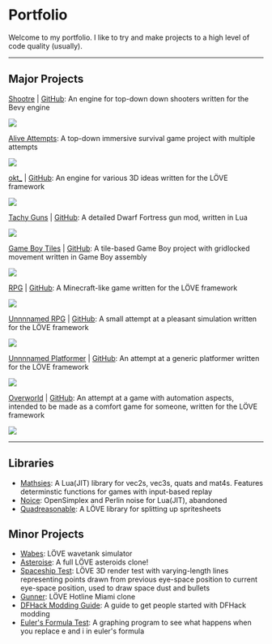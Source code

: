 # Portfolio

Welcome to my portfolio.
I like to try and make projects to a high level of code quality (usually).

---

## Major Projects

[Shootre](/major/shootre/main.md) |
[GitHub](https://github.com/wolfboyft/shootre):
An engine for top-down down shooters written for the Bevy engine

<img src="images/shootre_screenshot.png?raw=true"/>

[Alive Attempts](/major/alive/main.md):
A top-down immersive survival game project with multiple attempts

<img src="images/alive_screenshot_1.png?raw=true"/>

[okt_](/major/okt_/main.md) |
[GitHub](https://github.com/wolfboyft/okt_):
An engine for various 3D ideas written for the LÖVE framework

<img src="images/okt__screenshot.png?raw=true">

[Tachy Guns](/major/tachy_guns/main.md) |
[GitHub](https://github.com/wolfboyft/tachy-guns):
A detailed Dwarf Fortress gun mod, written in Lua

<img src="images/tachy_guns_screenshot.png?raw=true">

[Game Boy Tiles](/major/game_boy_tiles/main.md) |
[GitHub](https://github.com/wolfboyft/gameboytiles):
A tile-based Game Boy project with gridlocked movement written in Game Boy assembly

<img src="images/gameboytiles_screenshot_2.png?raw=true">

[RPG](/major/rpg/main.md) |
[GitHub](https://github.com/wolfboyft/rpg):
A Minecraft-like game written for the LÖVE framework

<img src="images/rpg_screenshot_1.png?raw=true">

[Unnnnamed RPG](/major/unnnnamedRPG/main.md) |
[GitHub](https://github.com/wolfboyft/unnnnamedRPG):
A small attempt at a pleasant simulation written for the LÖVE framework

<img src="images/unnnnamedrpg_screenshot_1.png?raw=true">

[Unnnnamed Platformer](/major/unnnnamedPlatformer/main.md) |
[GitHub](https://github.com/wolfboyft/unnnnamedPlatformer):
An attempt at a generic platformer written for the LÖVE framework

<img src="images/unnnnamedplatformer_screenshot.png?raw=true">

[Overworld](/major/overworld/main.md) |
[GitHub](https://github.com/wolfboyft/overworld):
An attempt at a game with automation aspects, intended to be made as a comfort game for someone, written for the LÖVE framework

<img src="images/overworld_screenshot_1.png?raw=true">

---

## Libraries

- [Mathsies](https://github.com/wolfboyft/mathsies): A Lua(JIT) library for vec2s, vec3s, quats and mat4s.
Features determinstic functions for games with input-based replay
- [Noice](https://github.com/wolfboyft/noice): OpenSimplex and Perlin noise for Lua(JIT), abandoned
- [Quadreasonable](https://github.com/wolfboyft/quadreasonable): A LÖVE library for splitting up spritesheets

## Minor Projects

- [Wabes](https://github.com/wolfboyft/wabes): LÖVE wavetank simulator
- [Asteroise](https://github.com/wolfboyft/asteroise): A full LÖVE asteroids clone!
- [Spaceship Test](https://github.com/wolfboyft/spaceshipTest): LÖVE 3D render test with varying-length lines representing points drawn from previous eye-space position to current eye-space position, used to draw space dust and bullets
- [Gunner](https://github.com/wolfboyft/gunner): LÖVE Hotline Miami clone
- [DFHack Modding Guide](https://docs.dfhack.org/en/latest/docs/guides/modding-guide.html): A guide to get people started with DFHack modding
- [Euler's Formula Test](https://github.com/wolfboyft/eulers_formula_test): A graphing program to see what happens when you replace e and i in euler's formula
